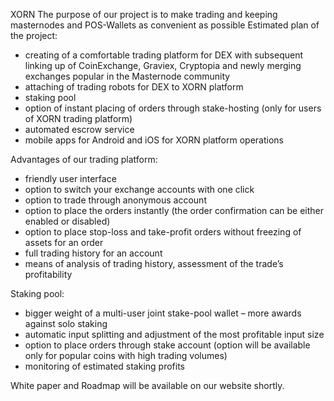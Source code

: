 XORN                                                                                                           The purpose of our project is to make trading and keeping masternodes and POS-Wallets as convenient as possible 
Estimated plan of the project:

- creating of a comfortable trading platform for DEX with subsequent linking up of CoinExchange, Graviex, Cryptopia and newly merging exchanges popular in the Masternode community 
- attaching of trading robots for DEX to XORN platform
- staking pool
- option of instant placing of orders through stake-hosting (only for users of XORN trading platform) 
- automated escrow service 
- mobile apps for Android and iOS for XORN platform operations

Advantages of our trading platform:

- friendly user interface 
- option to switch your exchange accounts with one click 
- option to trade through anonymous account 
- option to place the orders instantly (the order confirmation can be either enabled or disabled)
- option to place stop-loss and take-profit orders without freezing of assets for an order
- full trading history for an account
- means of analysis of trading history, assessment of the trade’s profitability 

Staking pool:

- bigger weight of a multi-user joint stake-pool wallet – more awards against solo staking
- automatic input splitting and adjustment of the most profitable input size 
- option to place orders through stake account (option will be available only for popular coins with high trading volumes)
- monitoring of estimated staking profits 


White paper and Roadmap will be available on our website shortly.

